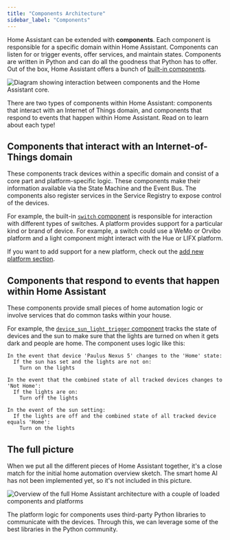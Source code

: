 ```yaml
---
title: "Components Architecture"
sidebar_label: "Components"
---
```


Home Assistant can be extended with **components**. Each component is responsible for a specific domain within Home Assistant. Components can listen for or trigger events, offer services, and maintain states. Components are written in Python and can do all the goodness that Python has to offer. Out of the box, Home Assistant offers a bunch of [built-in components](https://www.home-assistant.io/components/).

<img class='invertDark' 
src='/img/en/architecture/component_interaction.png'
alt='Diagram showing interaction between components and the Home Assistant core.' />

There are two types of components within Home Assistant: components that interact with an Internet of Things domain, and components that respond to events that happen within Home Assistant. Read on to learn about each type!

## Components that interact with an Internet-of-Things domain

These components track devices within a specific domain and consist of a core part and platform-specific logic. These components make their information available via the State Machine and the Event Bus. The components also register services in the Service Registry to expose control of the devices.

For example, the built-in [`switch` component](https://www.home-assistant.io/components/switch/) is responsible for interaction with different types of switches. A platform provides support for a particular kind or brand of device. For example, a switch could use a WeMo or Orvibo platform and a light component might interact with the Hue or LIFX platform.

If you want to add support for a new platform, check out the [add new platform section](creating_platform_index.md).

## Components that respond to events that happen within Home Assistant

These components provide small pieces of home automation logic or involve services that do common tasks within your house.

For example, the [`device_sun_light_trigger` component](https://www.home-assistant.io/components/device_sun_light_trigger/) tracks the state of devices and the sun to make sure that the lights are turned on when it gets dark and people are home. The component uses logic like this:

```text
In the event that device 'Paulus Nexus 5' changes to the 'Home' state:
  If the sun has set and the lights are not on:
    Turn on the lights
```

```text
In the event that the combined state of all tracked devices changes to 'Not Home':
  If the lights are on:
    Turn off the lights
```

```text
In the event of the sun setting:
  If the lights are off and the combined state of all tracked device equals 'Home':
    Turn on the lights
```

## The full picture

When we put all the different pieces of Home Assistant together, it's a close match for the initial home automation overview sketch. The smart home AI has not been implemented yet, so it's not included in this picture.

<img class='invertDark'
  src='/img/en/architecture/ha_full_architecture.png'
  alt='Overview of the full Home Assistant architecture with a couple of loaded components and platforms'
/>

The platform logic for components uses third-party Python libraries to communicate with the devices. Through this, we can leverage some of the best libraries in the Python community.
